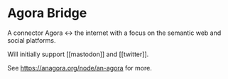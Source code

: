 # Agora Bridge

A connector Agora <-> the internet with a focus on the semantic web and social platforms.

Will initially support [[mastodon]] and [[twitter]].

See https://anagora.org/node/an-agora for more.
